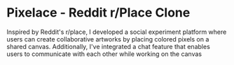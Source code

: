 # Pixelace - Reddit r/Place Clone

Inspired by Reddit's r/place, I developed a social experiment platform where users can create collaborative artworks by placing colored pixels on a shared canvas. Additionally, I've integrated a chat feature that enables users to communicate with each other while working on the canvas
